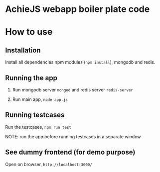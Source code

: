 # AchieJS webapp boiler plate code


# How to use


## Installation

Install all dependencies npm modules (`npm install`), mongodb and redis.


## Running the app

1. Run mongodb server `mongod` and redis server `redis-server`

2. Run main app, `node app.js`


## Running testcases

Run the testcases, `npm run test`

NOTE: run the app before running testcases in a separate window


## See dummy frontend (for demo purpose)

Open on browser, `http://localhost:3000/`

